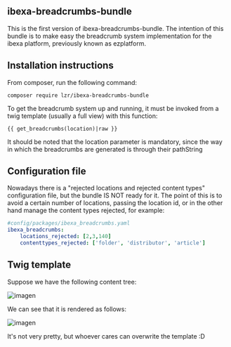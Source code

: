 
## ibexa-breadcrumbs-bundle

This is the first version of ibexa-breadcrumbs-bundle. The intention of this bundle is to make easy the breadcrumb system implementation for the ibexa platform, previously known as ezplatform.



## Installation instructions

From composer, run the following command:

    composer require lzr/ibexa-breadcrumbs-bundle

To get the breadcrumb system up and running, it must be invoked from a twig template (usually a full view) with this function:

```twig
{{ get_breadcrumbs(location)|raw }}
```
    

It should be noted that the location parameter is mandatory, since the way in which the breadcrumbs are generated is through their pathString



## Configuration file
Nowadays there is a "rejected locations and rejected content types" configuration file, but the bundle IS NOT ready for it. The point of this is to avoid a certain number of locations, passing the location id, or in the other hand manage the content types rejected, for example:
```yaml
#config/packages/ibexa_breadcrumbs.yaml
ibexa_breadcrumbs:
    locations_rejected: [2,3,140]
    contenttypes_rejected: ['folder', 'distributor', 'article']
```



## Twig template
Suppose we have the following content tree:

![imagen](https://user-images.githubusercontent.com/23119890/142244237-508fed27-f970-4a9d-99e6-5d5c7561b29c.png)


We can see that it is rendered as follows:

![imagen](https://user-images.githubusercontent.com/23119890/142036902-9b3434c5-ebd1-4cc3-a289-e8fdfa57994a.png)

It's not very pretty, but whoever cares can overwrite the template :D



